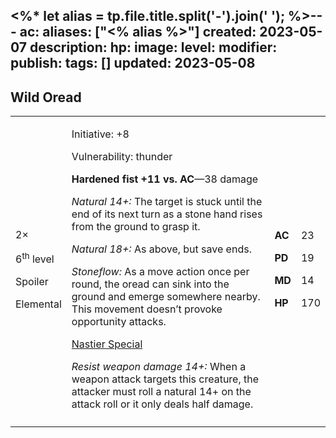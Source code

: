 <%* let alias = tp.file.title.split('-').join(' '); %>---
ac: 
aliases: ["<% alias %>"]
created: 2023-05-07
description: 
hp: 
image: 
level: 
modifier: 
publish: 
tags: []
updated: 2023-05-08
---

## Wild Oread

<table>
<colgroup>
<col style="width: 16%" />
<col style="width: 71%" />
<col style="width: 5%" />
<col style="width: 6%" />
</colgroup>
<tbody>
<tr class="odd">
<td><p>2×</p>
<p>6<sup>th</sup> level</p>
<p>Spoiler</p>
<p>Elemental</p></td>
<td><p>Initiative: +8</p>
<p>Vulnerability: thunder</p>
<p><strong>Hardened fist +11 vs. AC</strong>—38 damage</p>
<p><em>Natural 14+:</em> The target is stuck until the end of its next
turn as a stone hand rises from the ground to grasp it.</p>
<p><em>Natural 18+:</em> As above, but save ends.</p>
<p><em>Stoneflow:</em> As a move action once per round, the oread can
sink into the ground and emerge somewhere nearby. This movement doesn’t
provoke opportunity attacks.</p>
<p><u>Nastier Special</u></p>
<p><em>Resist weapon damage 14+:</em> When a weapon attack targets this
creature, the attacker must roll a natural 14+ on the attack roll or it
only deals half damage.</p></td>
<td><p><strong>AC</strong></p>
<p><strong>PD</strong></p>
<p><strong>MD</strong></p>
<p><strong>HP</strong></p></td>
<td><p>23</p>
<p>19</p>
<p>14</p>
<p>170</p></td>
</tr>
<tr class="even">
<td></td>
<td></td>
<td></td>
<td></td>
</tr>
</tbody>
</table>
